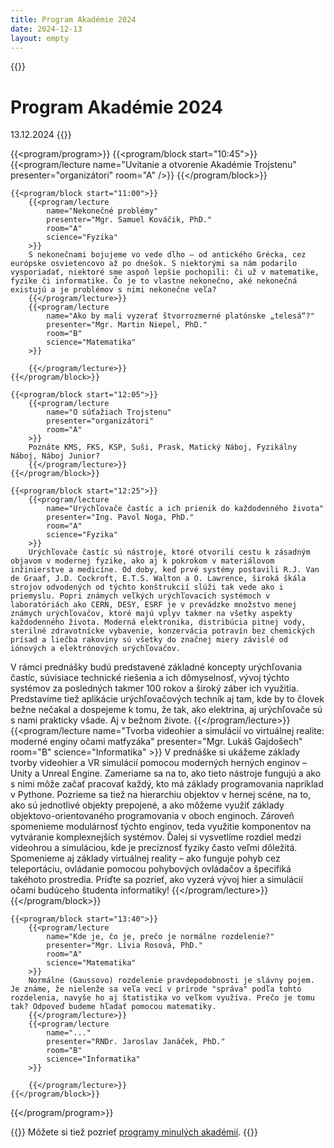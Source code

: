 ```yaml
---
title: Program Akadémie 2024
date: 2024-12-13
layout: empty
---
```


{{<prose class="py-10 sm:py-16">}}
# Program Akadémie 2024
13.12.2024
{{</prose>}}

{{<program/program>}}
    {{<program/block start="10:45">}}
        {{<program/lecture
            name="Uvítanie a otvorenie Akadémie Trojstenu"
            presenter="organizátori"
            room="A"
        />}}
    {{</program/block>}}

    {{<program/block start="11:00">}}
        {{<program/lecture
            name="Nekonečné problémy"
            presenter="Mgr. Samuel Kováčik, PhD."
            room="A"
            science="Fyzika"
        >}}
        S nekonečnami bojujeme vo vede dlho – od antického Grécka, cez európske osvietencovo až po dnešok. S niektorými sa nám podarilo vysporiadať, niektoré sme aspoň lepšie pochopili: či už v matematike, fyzike či informatike. Čo je to vlastne nekonečno, aké nekonečná existujú a je problémov s nimi nekonečne veľa?
        {{</program/lecture>}}
        {{<program/lecture
            name="Ako by mali vyzerať štvorrozmerné platónske „telesá“?"
            presenter="Mgr. Martin Niepel, PhD."
            room="B"
            science="Matematika"
        >}}
        
        {{</program/lecture>}}
    {{</program/block>}}

    {{<program/block start="12:05">}}
        {{<program/lecture
            name="O súťažiach Trojstenu"
            presenter="organizátori"
            room="A"
        >}}
        Poznáte KMS, FKS, KSP, Suši, Prask, Matický Náboj, Fyzikálny Náboj, Náboj Junior?
        {{</program/lecture>}}
    {{</program/block>}}

    {{<program/block start="12:25">}}
        {{<program/lecture
            name="Urýchľovače častíc a ich prienik do každodenného života"
            presenter="Ing. Pavol Noga, PhD."
            room="A"
            science="Fyzika"
        >}}
        Urýchľovače častíc sú nástroje, ktoré otvorili cestu k zásadným objavom v modernej fyzike, ako aj k pokrokom v materiálovom inžinierstve a medicíne. Od doby, keď prvé systémy postavili R.J. Van de Graaf, J.D. Cockroft, E.T.S. Walton a O. Lawrence, široká škála strojov odvodených od týchto konštrukcií slúži tak vede ako i priemyslu. Popri známych veľkých urýchľovacích systémoch v laboratóriách ako CERN, DESY, ESRF je v prevádzke množstvo menej známych urýchľovačov, ktoré majú vplyv takmer na všetky aspekty každodenného života. Moderná elektronika, distribúcia pitnej vody, sterilné zdravotnícke vybavenie, konzervácia potravín bez chemických prísad a liečba rakoviny sú všetky do značnej miery závislé od iónových a elektrónových urýchľovačov.

V rámci prednášky budú predstavené základné koncepty urýchľovania častíc, súvisiace technické riešenia a ich dômyselnosť, vývoj týchto systémov za posledných takmer 100 rokov a široký záber ich využitia. Predstavíme tiež aplikácie urýchľovačových techník aj tam, kde by to človek bežne nečakal a dospejeme k tomu, že tak, ako elektrina, aj urýchľovače sú s nami prakticky všade. Aj v bežnom živote.
        {{</program/lecture>}}
        {{<program/lecture
            name="Tvorba videohier a simulácií vo virtuálnej realite: moderné enginy očami matfyzáka"
            presenter="Mgr. Lukáš Gajdošech"
            room="B"
            science="Informatika"
        >}}
        V prednáške si ukážeme základy tvorby videohier a VR simulácií pomocou moderných herných enginov – Unity a Unreal Engine. Zameriame sa na to, ako tieto nástroje fungujú a ako s nimi môže začať pracovať každý, kto má základy programovania napríklad v Pythone. Pozrieme sa tiež na hierarchiu objektov v hernej scéne, na to, ako sú jednotlivé objekty prepojené, a ako môžeme využiť základy objektovo-orientovaného programovania v oboch enginoch. Zároveň spomenieme modulárnosť týchto enginov, teda využitie komponentov na vytváranie komplexnejších systémov. Ďalej si vysvetlíme rozdiel medzi videohrou a simuláciou, kde je precíznosť fyziky často veľmi dôležitá. Spomenieme aj základy virtuálnej reality – ako funguje pohyb cez teleportáciu, ovládanie pomocou pohybových ovládačov a špecifiká takéhoto prostredia. Príďte sa pozrieť, ako vyzerá vývoj hier a simulácií očami budúceho študenta informatiky!
        {{</program/lecture>}}
    {{</program/block>}}

    {{<program/block start="13:40">}}
        {{<program/lecture
            name="Kde je, čo je, prečo je normálne rozdelenie?"
            presenter="Mgr. Lívia Rosová, PhD."
            room="A"
            science="Matematika"
        >}}
        Normálne (Gaussovo) rozdelenie pravdepodobnosti je slávny pojem. Je známe, že nielenže sa veľa vecí v prírode "správa" podľa tohto rozdelenia, navyše ho aj štatistika vo veľkom využíva. Prečo je tomu tak? Odpoveď budeme hľadať pomocou matematiky.
        {{</program/lecture>}}
        {{<program/lecture
            name="..."
            presenter="RNDr. Jaroslav Janáček, PhD."
            room="B"
            science="Informatika"
        >}}
        
        {{</program/lecture>}}
    {{</program/block>}}
{{</program/program>}}

{{<prose class="py-10 sm:py-16">}}
Môžete si tiež pozrieť [programy minulých akadémií](/program/).
{{</prose>}}
